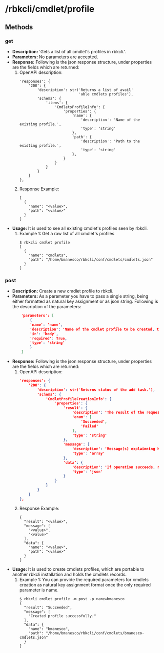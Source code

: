 # /rbkcli/cmdlet/profile
## Methods
### get
- **Description:** 'Gets a list of all cmdlet's profiles in rbkcli.'.
- **Parameters:** No parameters are accepted.
- **Response:** Following is the json response structure, under properties are the fields which are returned:
    1. OpenAPI description:
        ```
        'responses': {
            '200': {
                'description': str('Returns a list of avail'
                                   'able cmdlets profiles'),
                'schema': {
                    'items': {
                        'CmdletsProfileInfo': {
                            'properties': {
                                'name': {
                                    'description': 'Name of the existing profile.',
                                    'type': 'string'
                                },
                                'path': {
                                    'description': 'Path to the existing profile.',
                                    'type': 'string'
                                },
                            }
                        }
                    }
                }
            }
        },
        ````
    2. Response Example:
        ```
        [
          {
            "name": "<value>",
            "path": "<value>"
          }
        ]
        ```
- **Usage:** It is used to see all existing cmdlet's profiles seen by rbkcli.
    1. Example 1: Get a raw list of all cmdlet's profiles.
        ```
        $ rbkcli cmdlet profile
        [
          {
            "name": "cmdlets",
            "path": "/home/bmanesco/rbkcli/conf/cmdlets/cmdlets.json"
          }
        ]
        ```

### post
- **Description:** Create a new cmdlet profile to rbkcli.
- **Parameters:** As a parameter you have to pass a single string, being either formatted as natural key assignment or as json string. Following is the description of the parameters:
    ```json
        'parameters': [
            {
            'name': 'name',
            'description': 'Name of the cmdlet profile to be created, the profile name will reflect in a file called <name>-cmdlets.json.',
            'in': 'body',
            'required': True,
            'type': 'string'
            }
        ]
    ```
- **Response:** Following is the json response structure, under properties are the fields which are returned:  
    1. OpenAPI description:
        ```json
        'responses': {
            '200': {
                'description': str('Returns status of the add task.'),
                'schema': {
                    'CmdletProfileCreationInfo': {
                        'properties': {
                            'result': {
                                'description': 'The result of the requested operation.',
                                'enum': [
                                    'Succeeded',
                                    'Failed'
                                ],
                                'type': 'string'
                            },
                            'message': {
                                'description': 'Message(s) explainning how was the execution of the requested operation.',
                                'type': 'array'
                            },
                            'data': {
                                'description': 'If operation succeeds, returns the created object.',
                                'type': 'json'
                            }                                          
                        }
                    }
                }
            }
        },
        ```
    2. Response Example:
        ```
        {
          "result": "<value>",
          "message": [
            "<value>",
            "<value>"
          ],
          "data": {
            "name": "<value>",
            "path": "<value>"
          }
        }
        ```
- **Usage:** It is used to create cmdlets profiles, which are portable to another rbkcli installation and holds the cmdlets records.
    1. Example 1: You can provide the required parameters for cmdlets creation as natural key assignment format once the only required parameter is name.
        ```
        $ rbkcli cmdlet profile -m post -p name=bmanesco
        {
          "result": "Succeeded",
          "message": [
            "Created profile successfully."
          ],
          "data": {
            "name": "bmanesco",
            "path": "/home/bmanesco/rbkcli/conf/cmdlets/bmanesco-cmdlets.json"
          }
        }
        ```
